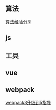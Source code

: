 ## 算法

[算法经验分享](https://leetcode.cn/circle/discuss/jq9Zke/)

## js

## 工具

## vue

## webpack

[webpack3升级到5指导](https://zhuanlan.zhihu.com/p/451435548)
